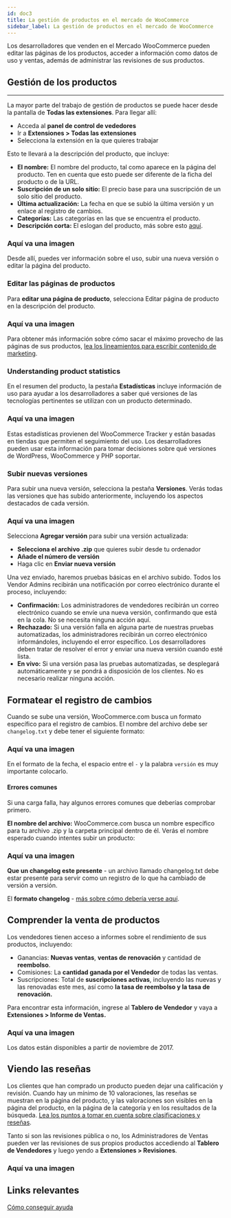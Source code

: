 ```yaml
---
id: doc3
title: La gestión de productos en el mercado de WooCommerce
sidebar_label: La gestión de productos en el mercado de WooCommerce
---
```

Los desarrolladores que venden en el Mercado WooCommerce pueden editar las páginas de los productos, acceder a información como datos de uso y ventas, además de administrar las revisiones de sus productos.

## Gestión de los productos
***

La mayor parte del trabajo de gestión de productos se puede hacer desde la pantalla de **Todas las extensiones**. Para llegar allí:

- Acceda al **panel de control de vededores**
- Ir a **Extensiones > Todas las extensiones**
- Selecciona la extensión en la que quieres trabajar

Esto te llevará a la descripción del producto, que incluye:

- **El nombre:** El nombre del producto, tal como aparece en la página del producto. Ten en cuenta que esto puede ser diferente de la ficha del producto o de la URL.
- **Suscripción de un solo sitio:** El precio base para una suscripción de un solo sitio del producto.
- **Última actualización:** La fecha en que se subió la última versión y un enlace al registro de cambios.
- **Categorías:** Las categorías en las que se encuentra el producto.
- **Descripción corta:** El eslogan del producto, más sobre esto [aquí](https://docs.woocommerce.com/document/marketing-product-pages-writing/#product-card).

### Aquí va una imagen

Desde allí, puedes ver información sobre el uso, subir una nueva versión o editar la página del producto.

### Editar las páginas de productos

Para **editar una página de producto**, selecciona Editar página de producto en la descripción del producto.

### Aquí va una imagen

Para obtener más información sobre cómo sacar el máximo provecho de las páginas de sus productos, [lea los lineamientos para escribir contenido de marketing](https://docs.woocommerce.com/document/marketing-product-pages-writing/).

### Understanding product statistics

En el resumen del producto, la pestaña **Estadísticas** incluye información de uso para ayudar a los desarrolladores a saber qué versiones de las tecnologías pertinentes se utilizan con un producto determinado.

### Aquí va una imagen

Estas estadísticas provienen del WooCommerce Tracker y están basadas en tiendas que permiten el seguimiento del uso. Los desarrolladores pueden usar esta información para tomar decisiones sobre qué versiones de WordPress, WooCommerce y PHP soportar.

### Subir nuevas versiones

Para subir una nueva versión, selecciona la pestaña **Versiones**. Verás todas las versiones que has subido anteriormente, incluyendo los aspectos destacados de cada versión.

### Aquí va una imagen

Selecciona **Agregar versión** para subir una versión actualizada:

- **Selecciona el archivo .zip** que quieres subir desde tu ordenador
- **Añade el número de versión**
- Haga clic en **Enviar nueva versión**

Una vez enviado, haremos pruebas básicas en el archivo subido. Todos los Vendor Admins recibirán una notificación por correo electrónico durante el proceso, incluyendo:

- **Confirmación:** Los administradores de vendedores recibirán un correo electrónico cuando se envíe una nueva versión, confirmando que está en la cola. No se necesita ninguna acción aquí.
- **Rechazado:** Si una versión falla en alguna parte de nuestras pruebas automatizadas, los administradores recibirán un correo electrónico informándoles, incluyendo el error específico. Los desarrolladores deben tratar de resolver el error y enviar una nueva versión cuando esté lista.
- **En vivo:** Si una versión pasa las pruebas automatizadas, se desplegará automáticamente y se pondrá a disposición de los clientes. No es necesario realizar ninguna acción.

## Formatear el registro de cambios

Cuando se sube una versión, WooCommerce.com busca un formato específico para el registro de cambios. El nombre del archivo debe ser `changelog.txt` y debe tener el siguiente formato:

### Aquí va una imagen

En el formato de la fecha, el espacio entre el `-` y la palabra `versión` es muy importante colocarlo.

#### Errores comunes

Si una carga falla, hay algunos errores comunes que deberías comprobar primero.

**El nombre del archivo:** WooCommerce.com busca un nombre específico para tu archivo .zip y la carpeta principal dentro de él. Verás el nombre esperado cuando intentes subir un producto:

### Aquí va una imagen

**Que un changelog este presente** - un archivo llamado changelog.txt debe estar presente para servir como un registro de lo que ha cambiado de versión a versión.

El **formato changelog** - [más sobre cómo debería verse aquí]().

## Comprender la venta de productos

Los vendedores tienen acceso a informes sobre el rendimiento de sus productos, incluyendo:

- Ganancias: **Nuevas ventas**, **ventas de renovación** y cantidad de **reembolso**.
- Comisiones: La **cantidad ganada por el Vendedor** de todas las ventas.
- Suscripciones: Total de **suscripciones activas**, incluyendo las nuevas y las renovadas este mes, así como **la tasa de reembolso y la tasa de renovación.**

Para encontrar esta información, ingrese al **Tablero de Vendedor** y vaya a **Extensiones > Informe de Ventas.**

### Aquí va una imagen

Los datos están disponibles a partir de noviembre de 2017.

## Viendo las reseñas

Los clientes que han comprado un producto pueden dejar una calificación y revisión. Cuando hay un mínimo de 10 valoraciones, las reseñas se muestran en la página del producto, y las valoraciones son visibles en la página del producto, en la página de la categoría y en los resultados de la búsqueda. [Lea los puntos a tomar en cuenta sobre clasificaciones y reseñas](https://docs.woocommerce.com/document/ratings-and-reviews/).

Tanto si son las revisiones pública o no, los Administradores de Ventas pueden ver las revisiones de sus propios productos accediendo al **Tablero de Vendedores** y luego yendo a **Extensiones > Revisiones**.

### Aquí va una imagen

## Links relevantes
[Cómo conseguir ayuda](https://docs.woocommerce.com/document/how-to-get-help/)



